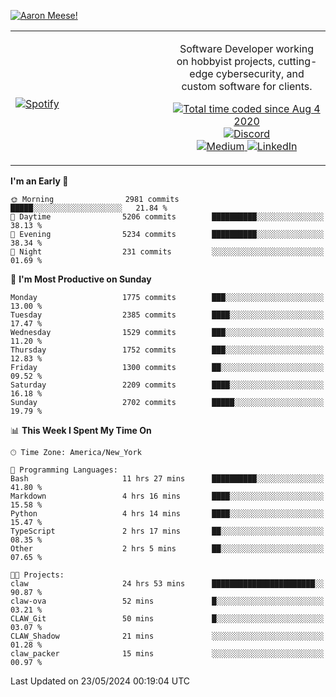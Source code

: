 [![Aaron Meese!](https://user-images.githubusercontent.com/17814535/88975338-a2aabf00-d27f-11ea-963f-8a19608716b4.png)](https://github.com/ajmeese7/readme-ascii "README ASCII")

<!-- Modified from project here: https://github.com/novatorem/novatorem -->
<table width="100%">
  <tr>
  <td width="50%">

&nbsp; <br> [![Spotify](https://ajmeese7.vercel.app/api/spotify)](https://open.spotify.com/user/ajmeese)

  </td>
  <td width="50%">
    <p align="center">
    Software Developer working on hobbyist projects, cutting-edge cybersecurity, and custom software for clients.
    </p>
    <p align="center">
      <a href="https://wakatime.com/@f726891d-3b02-46cd-9b60-e8c59f9e2b14">
        <img src="https://wakatime.com/badge/user/f726891d-3b02-46cd-9b60-e8c59f9e2b14.svg" alt="Total time coded since Aug 4 2020" title="WakaTime" />
      </a>
      <a href="http://link.aaronmeese.com/discord">
        <img src="https://img.shields.io/badge/discord-ajmeese7%234835-369?style=flat-square&logo=discord&logoColor=white&color=purple" alt="Discord" title="Discord">
      </a>
      <br />
      <a href="https://link.aaronmeese.com/medium">
        <img src="https://img.shields.io/badge/medium-ajmeese7-1DB954?style=flat-square&logo=medium&logoColor=white" alt="Medium" title="Medium">
      </a>
      <a href="https://link.aaronmeese.com/linkedin">
        <img src="https://img.shields.io/badge/linkedIn-aaronmeese-1DB954?style=flat-square&logo=linkedin&logoColor=white&color=blue" alt="LinkedIn" title="LinkedIn">
      </a>
    </p>
  </td>

</table>

[//]: <> (The `&nbsp;` is to have Aphelion take up more space)

<!--START_SECTION:waka-->
**I'm an Early 🐤** 

```text
🌞 Morning                2981 commits        █████░░░░░░░░░░░░░░░░░░░░   21.84 % 
🌆 Daytime                5206 commits        ██████████░░░░░░░░░░░░░░░   38.13 % 
🌃 Evening                5234 commits        ██████████░░░░░░░░░░░░░░░   38.34 % 
🌙 Night                  231 commits         ░░░░░░░░░░░░░░░░░░░░░░░░░   01.69 % 
```
📅 **I'm Most Productive on Sunday** 

```text
Monday                   1775 commits        ███░░░░░░░░░░░░░░░░░░░░░░   13.00 % 
Tuesday                  2385 commits        ████░░░░░░░░░░░░░░░░░░░░░   17.47 % 
Wednesday                1529 commits        ███░░░░░░░░░░░░░░░░░░░░░░   11.20 % 
Thursday                 1752 commits        ███░░░░░░░░░░░░░░░░░░░░░░   12.83 % 
Friday                   1300 commits        ██░░░░░░░░░░░░░░░░░░░░░░░   09.52 % 
Saturday                 2209 commits        ████░░░░░░░░░░░░░░░░░░░░░   16.18 % 
Sunday                   2702 commits        █████░░░░░░░░░░░░░░░░░░░░   19.79 % 
```


📊 **This Week I Spent My Time On** 

```text
🕑︎ Time Zone: America/New_York

💬 Programming Languages: 
Bash                     11 hrs 27 mins      ██████████░░░░░░░░░░░░░░░   41.80 % 
Markdown                 4 hrs 16 mins       ████░░░░░░░░░░░░░░░░░░░░░   15.58 % 
Python                   4 hrs 14 mins       ████░░░░░░░░░░░░░░░░░░░░░   15.47 % 
TypeScript               2 hrs 17 mins       ██░░░░░░░░░░░░░░░░░░░░░░░   08.35 % 
Other                    2 hrs 5 mins        ██░░░░░░░░░░░░░░░░░░░░░░░   07.65 % 

🐱‍💻 Projects: 
claw                     24 hrs 53 mins      ███████████████████████░░   90.87 % 
claw-ova                 52 mins             █░░░░░░░░░░░░░░░░░░░░░░░░   03.21 % 
CLAW_Git                 50 mins             █░░░░░░░░░░░░░░░░░░░░░░░░   03.07 % 
CLAW_Shadow              21 mins             ░░░░░░░░░░░░░░░░░░░░░░░░░   01.28 % 
claw_packer              15 mins             ░░░░░░░░░░░░░░░░░░░░░░░░░   00.97 % 
```


 Last Updated on 23/05/2024 00:19:04 UTC
<!--END_SECTION:waka-->
